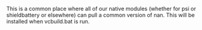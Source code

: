 This is a common place where all of our native modules (whether for psi or
shieldbattery or elsewhere) can pull a common version of nan. This will be
installed when vcbuild.bat is run.
